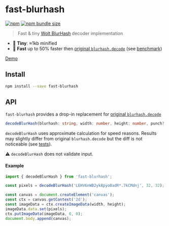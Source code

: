 # fast-blurhash

[![npm](https://img.shields.io/npm/v/fast-blurhash)](https://www.npmjs.com/package/fast-blurhash)
[![npm bundle size](https://img.shields.io/bundlephobia/minzip/fast-blurhash)](https://bundlephobia.com/result?p=fast-blurhash)


> Fast & tiny [Wolt BlurHash](https://github.com/woltapp/blurhash) decoder implementation

-   🤏 **Tiny**: ≈1kb minified
-   🚀 **Fast** up to 50% faster then [original `blurhash.decode`](https://github.com/woltapp/blurhash/tree/master/TypeScript#decodeblurhash-string-width-number-height-number-punch-number--uint8clampedarray) (see [benchmark](./benchmark.js))

[Demo](https://mad-gooze.github.io/fast-blurhash/)

## Install

```sh
npm install --save fast-blurhash
```

## API

`fast-blurhash` provides a drop-in replacement for [original `blurhash.decode`](https://github.com/woltapp/blurhash/tree/master/TypeScript#decodeblurhash-string-width-number-height-number-punch-number--uint8clampedarray)

```typescript
decodeBlurHash(blurhash: string, width: number, height: number, punch?: number) => Uint8ClampedArray`
```

`decodeBlurHash` uses approximate calculation for speed reasons. Results may slightly differ from original `blurhash.decode` but the diff is not noticeable (see [tests](./index.test.js)).

⚠️ `decodeBlurHash` does not validate input.

#### Example

```js
import { decodeBlurHash } from 'fast-blurhash';

const pixels = decodeBlurHash('LEHV6nWB2yk8pyo0adR*.7kCMdnj', 32, 32);

const canvas = document.createElement('canvas');
const ctx = canvas.getContext('2d');
const imageData = ctx.createImageData(width, height);
imageData.data.set(pixels);
ctx.putImageData(imageData, 0, 0);
document.body.append(canvas);
```
